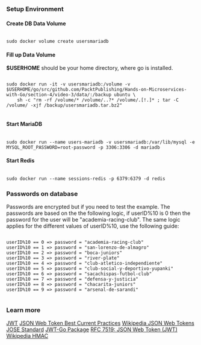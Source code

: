 
### Setup Environment

#### Create DB Data Volume
```

sudo docker volume create usersmariadb

```

#### Fill up Data Volume

**$USERHOME** should be your home directory, where go is installed.

```

sudo docker run -it -v usersmariadb:/volume -v $USERHOME/go/src/github.com/PacktPublishing/Hands-on-Microservices-with-Go/section-4/video-3/data/:/backup ubuntu \
    sh -c "rm -rf /volume/* /volume/..?* /volume/.[!.]* ; tar -C /volume/ -xjf /backup/usersmariadb.tar.bz2"


```

#### Start MariaDB
```

sudo docker run --name users-mariadb -v usersmariadb:/var/lib/mysql -e MYSQL_ROOT_PASSWORD=root-password -p 3306:3306 -d mariadb

```

#### Start Redis

```

sudo docker run --name sessions-redis -p 6379:6379 -d redis

```

### Passwords on database

Passwords are encrypted but if you need to test the example. The passwords are based on the the following logic, if userID%10 is 0 then the password for the user will be "academia-racing-club". The same logic applies for the different values of userID%10, use the following guide:

```

userID%10 == 0 => password = "academia-racing-club"
userID%10 == 1 => password = "san-lorenzo-de-almagro"
userID%10 == 2 => password = "boca-juniors"
userID%10 == 3 => password = "river-plate"
userID%10 == 4 => password = "club-atletico-independiente"
userID%10 == 5 => password = "club-social-y-deportivo-yupanki"
userID%10 == 6 => password = "sacachispas-futbol-club"
userID%10 == 7 => password = "defensa-y-justicia"
userID%10 == 8 => password = "chacarita-juniors"
userID%10 == 9 => password = "arsenal-de-sarandi"


```

### Learn more

[JWT](https://jwt.io/)
[JSON Web Token Best Current Practices](http://self-issued.info/docs/draft-sheffer-oauth-jwt-bcp-00.html)
[Wikipedia JSON Web Tokens](https://en.wikipedia.org/wiki/JSON_Web_Token)
[JOSE Standard](http://jose.readthedocs.io/en/latest/)
[JWT-Go Package](https://github.com/dgrijalva/jwt-go)
[RFC 7519: JSON Web Token (JWT)](https://tools.ietf.org/html/rfc7519)
[Wikipedia HMAC](https://en.wikipedia.org/wiki/HMAC)

